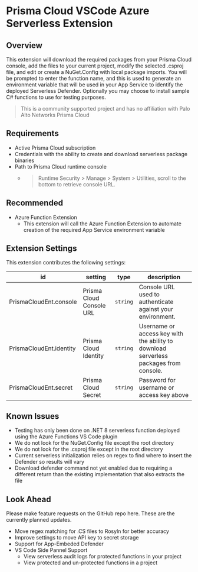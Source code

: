 # Prisma Cloud VSCode Azure Serverless Extension

## Overview

This extension will download the required packages from your Prisma Cloud console, add the files to your current project, modify the selected .csproj file, and edit or create a NuGet.Config with local package imports. 
You will be prompted to enter the function name, and this is used to generate an environment variable that will be used in your App Service to identify the deployed Serverless Defender. Optionally you may choose to 
install sample C# functions to use for testing purposes. 

> This is a community supported project and has no affiliation with Palo Alto Networks Prisma Cloud

## Requirements

- Active Prisma Cloud subscription
- Credentials with the ability to create and download serverless package binaries
- Path to Prisma Cloud runtime console
    - > Runtime Security > Manage > System > Utilities, scroll to the bottom to retrieve console URL. 

## Recommended

- Azure Function Extension 
    - This extension will call the Azure Function Extension to automate creation of the required App Service environment variable

## Extension Settings

This extension contributes the following settings:

 | id |  setting  | type | description |
 |----|-----------|------|-------------|
 | PrismaCloudEnt.console | Prisma Cloud Console URL | `string` | Console URL used to authenticate against your environment.
 | PrismaCloudEnt.identity | Prisma Cloud Identity | `string` | Username or access key with the ability to download serverless packages from console.
 | PrismaCloudEnt.secret | Prisma Cloud Secret | `string` | Password for username or access key above

## Known Issues

* Testing has only been done on .NET 8 serverless function deployed using the Azure Functions VS Code plugin
* We do not look for the NuGet.Config file except the root directory
* We do not look for the .csproj file except in the root directory
* Current serverless initialization relies on regex to find where to insert the Defender so results will vary
* Download defender command not yet enabled due to requiring a different return than the existing implementation that also extracts the file

## Look Ahead

Please make feature requests on the GitHub repo here. These are the currently planned updates.

- Move regex matching for .CS files to Rosyln for better accuracy
- Improve settings to move API key to secret storage
- Support for App-Embeded Defender
- VS Code Side Pannel Support
    - View serverless audit logs for protected functions in your project
    - View protected and un-protected functions in a project